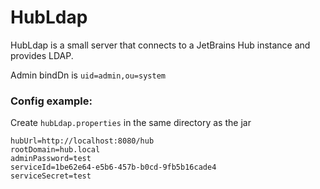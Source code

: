 # HubLdap

HubLdap is a small server that connects to a JetBrains Hub instance and provides LDAP. 

Admin bindDn is `uid=admin,ou=system`

### Config example:

Create `hubLdap.properties` in the same directory as the jar

    hubUrl=http://localhost:8080/hub
    rootDomain=hub.local
    adminPassword=test
    serviceId=1be62e64-e5b6-457b-b0cd-9fb5b16cade4
    serviceSecret=test
